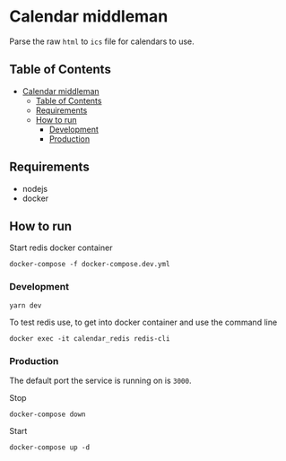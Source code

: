 # Calendar middleman

Parse the raw `html` to `ics` file for calendars to use.

## Table of Contents

- [Calendar middleman](#calendar-middleman)
  - [Table of Contents](#table-of-contents)
  - [Requirements](#requirements)
  - [How to run](#how-to-run)
    - [Development](#development)
    - [Production](#production)

## Requirements

- nodejs
- docker

## How to run

Start redis docker container

```
docker-compose -f docker-compose.dev.yml
```

### Development

```
yarn dev
```

To test redis use, to get into docker container and use the command line

```
docker exec -it calendar_redis redis-cli
```

### Production

The default port the service is running on is `3000`.

Stop

```
docker-compose down
```

Start

```
docker-compose up -d
```
